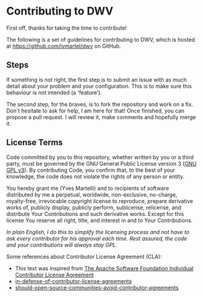 Contributing to DWV
===================

First off, thanks for taking the time to contribute!

The following is a set of guidelines for contributing to DWV,
which is hosted at https://github.com/ivmartel/dwv on GitHub.

Steps
-----
If something is not right, the first step is to submit an issue with as much detail
about your problem and your configuration. This is to make sure this behaviour is not
intended (a 'feature').

The second step, for the braves, is to fork the repository and work on a fix. Don't hesitate
to ask for help, I am here for that! Once finished, you can propose a pull request. I will review
it, make comments and hopefully merge it.

License Terms
-------------
Code committed by you to this repository, whether written by you or a third party, must be
governed by the GNU General Public License version 3 ([GNU GPL v3](http://www.gnu.org/licenses/gpl-3.0.en.html)). By contributing Code, 
you confirm that, to the best of your knowledge, the code does not violate the
rights of any person or entity.

You hereby grant me (Yves Martelli) and to recipients of software distributed by me
a perpetual, worldwide, non-exclusive, no-charge, royalty-free, irrevocable copyright 
license to reproduce, prepare derivative works of, publicly display, publicly perform, 
sublicense, relicense, and distribute Your Contributions and such derivative works. Except for this license 
You reserve all right, title, and interest in and to Your Contributions.

_In plain English, I do this to simplify the licensing process and not have to ask every contributor
for his approval each time. Rest assured, the code and your contributions will always stay GPL._

Some references about Contributor License Agreement (CLA):
 * This text was inspired from [The Apache Software Foundation Individual Contributor License Agreement](https://www.apache.org/licenses/icla.txt)
 * [in-defense-of-contributor-license-agreements](https://julien.ponge.org/blog/in-defense-of-contributor-license-agreements/)
 * [should-open-source-communities-avoid-contributor-agreements](http://www.computerworlduk.com/blogs/simon-says/should-open-source-communities-avoid-contributor-agreements-3569648/)
